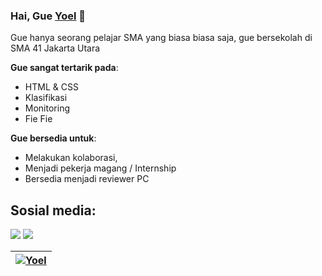 ### Hai, Gue [Yoel](https://yoelandreas.manoppo.my.id) 👋

Gue hanya seorang pelajar SMA yang biasa biasa saja, gue bersekolah di SMA 41 Jakarta Utara

**Gue sangat tertarik pada**:
- HTML & CSS
- Klasifikasi
- Monitoring
- Fie Fie

 **Gue bersedia untuk**:

- Melakukan kolaborasi,
- Menjadi pekerja magang / Internship
- Bersedia menjadi reviewer PC

## Sosial media:

<p align = "center">

[<img src="https://img.shields.io/badge/whatsapp-%2312100E.svg?&style=for-the-badge&logo=whatsapp&logoColor=white&color=black" />](https://wa.me/6283844000383)
[<img src="https://img.shields.io/badge/instagram-%2312100E.svg?&style=for-the-badge&logo=instagram&logoColor=white&color=black" />](https://instagram.com/saya_andreas)
</p>

| <a href="https://github.com/Y0EL"><img align="center" src="https://pps.whatsapp.net/v/t61.24694-24/352843615_791554735685016_3698136794997860709_n.jpg?ccb=11-4&oh=01_AdTJxjeM5owQeYWUmhsIdNo5IisIdHZSUycmK_31oumAfg&oe=64A8EA4F" alt="Yoel" /></a> | 
| ------------- |
